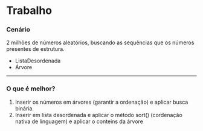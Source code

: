 # Trabalho

### Cenário
2 milhões de números aleatórios, buscando as sequências que os números presentes de estrutura.
- ListaDesordenada
- Árvore

---

### O que é melhor?
1. Inserir os números em árvores (garantir a ordenação) e aplicar busca binária.
2. Inserir em lista desordenada e aplicar o método sort() (cordenação nativa de linguagem) e aplicar o conteins da árvore

